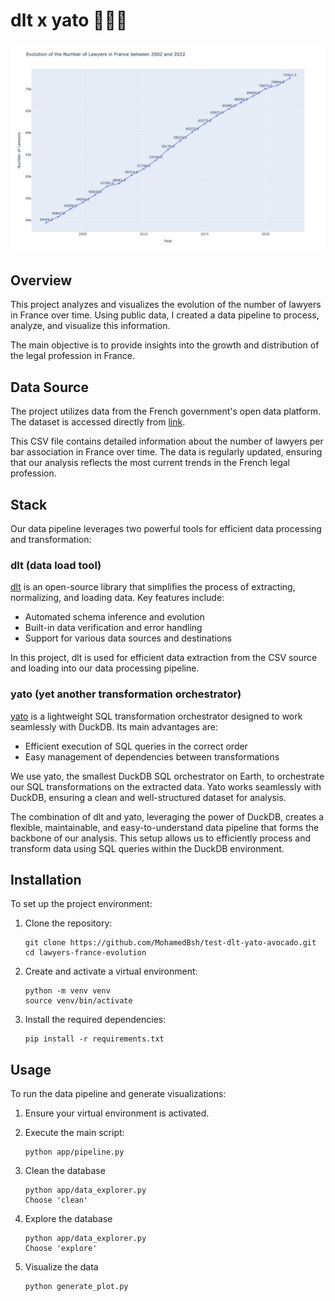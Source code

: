 # dlt x yato 🥑🇫🇷

![Evolution of the number of lawyers in France](lawyers_evolution_visualization.png)

## Overview

This project analyzes and visualizes the evolution of the number of lawyers in France over time. Using public data, I created a data pipeline to process, analyze, and visualize this information.

The main objective is to provide insights into the growth and distribution of the legal profession in France.
## Data Source

The project utilizes data from the French government's open data platform. The dataset is accessed directly from [link](https://static.data.gouv.fr/resources/evolution-du-nombre-davocats-en-france-par-barreau/20240403-143707/nombre-par-barreau.csv).


This CSV file contains detailed information about the number of lawyers per bar association in France over time. The data is regularly updated, ensuring that our analysis reflects the most current trends in the French legal profession.

## Stack

Our data pipeline leverages two powerful tools for efficient data processing and transformation:

### dlt (data load tool)

[dlt](https://github.com/dlt-hub/dlt) is an open-source library that simplifies the process of extracting, normalizing, and loading data. Key features include:

- Automated schema inference and evolution
- Built-in data verification and error handling
- Support for various data sources and destinations

In this project, dlt is used for efficient data extraction from the CSV source and loading into our data processing pipeline.

### yato (yet another transformation orchestrator)

[yato](https://github.com/Bl3f/yato) is a lightweight SQL transformation orchestrator designed to work seamlessly with DuckDB. Its main advantages are:

- Efficient execution of SQL queries in the correct order
- Easy management of dependencies between transformations

We use yato, the smallest DuckDB SQL orchestrator on Earth, to orchestrate our SQL transformations on the extracted data. Yato works seamlessly with DuckDB, ensuring a clean and well-structured dataset for analysis.

The combination of dlt and yato, leveraging the power of DuckDB, creates a flexible, maintainable, and easy-to-understand data pipeline that forms the backbone of our analysis. This setup allows us to efficiently process and transform data using SQL queries within the DuckDB environment.

## Installation

To set up the project environment:

1. Clone the repository:
   ```
   git clone https://github.com/MohamedBsh/test-dlt-yato-avocado.git
   cd lawyers-france-evolution
   ```

2. Create and activate a virtual environment:
   ```
   python -m venv venv
   source venv/bin/activate 
   ```

3. Install the required dependencies:
   ```
   pip install -r requirements.txt
   ```

## Usage

To run the data pipeline and generate visualizations:

1. Ensure your virtual environment is activated.

2. Execute the main script:
   ```
   python app/pipeline.py
   ```

3. Clean the database
   ```
   python app/data_explorer.py
   Choose 'clean'
   ```

4. Explore the database
   ```
   python app/data_explorer.py
   Choose 'explore'
   ```

5. Visualize the data
   ```
   python generate_plot.py
   ```
